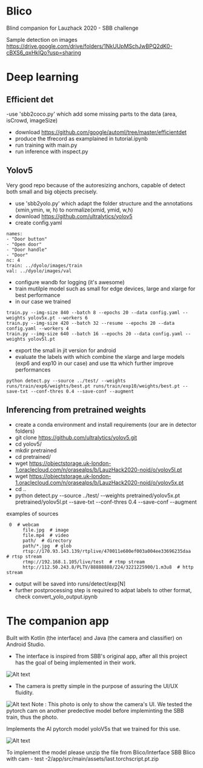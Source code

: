 # Blico
Blind companion for Lauzhack 2020 - SBB challenge

Sample detection on images
https://drive.google.com/drive/folders/1NkUUpMSchJwBPQ2dK0-cBXS6_qxHkIQo?usp=sharing

# Deep learning 

## Efficient det 
-use 'sbb2coco.py' which add some missing parts to the data (area, isCrowd, imageSize)
- download https://github.com/google/automl/tree/master/efficientdet
- produce the tfrecord as examplained in tutorial.ipynb
- run training with main.py 
 - run inference with inspect.py
 
 
 ## Yolov5
 
 Very good repo because of the autoresizing anchors, capable of detect both small and big objects precisely.
 
- use 'sbb2yolo.py' which adapt the folder structure and the annotations (xmin,ymin, w, h) to normalize(xmid, ymid, w,h)
- download https://github.com/ultralytics/yolov5
- create config.yaml
```
names:
- "Door button"
- "Open door"
- "Door handle"
- "Door"
nc: 4
train: ../dyolo/images/train
val: ../dyolo/images/val
```
- configure wandb for logging (it's awesome)
- train mutilple model such as small for edge devices, large and xlarge for best performance 
- in our case we trained
```
train.py --img-size 840 --batch 8 --epochs 20 --data config.yaml --weights yolov5x.pt --workers 6
train.py --img-size 420 --batch 32 --resume --epochs 20 --data config.yaml --workers 4
train.py --img-size 640 --batch 16 --epochs 20 --data config.yaml --weights yolov5l.pt
```
- export the small in jit version for android
- evaluate the labels with which combine the xlarge and large models (exp6 and exp10 in our case) and use tta which further improve performances
```
python detect.py --source ../test/ --weights runs/train/exp6/weights/best.pt runs/train/exp10/weights/best.pt --save-txt --conf-thres 0.4 --save-conf --augment
 ```
 
## Inferencing from pretrained weights

- create a conda environment and install requirements (our are in detector folders)
- git clone https://github.com/ultralytics/yolov5.git
- cd yolov5/
- mkdir pretrained
- cd pretrained/
- wget https://objectstorage.uk-london-1.oraclecloud.com/n/orasealps/b/LauzHack2020-noid/o/yolov5l.pt
- wget https://objectstorage.uk-london-1.oraclecloud.com/n/orasealps/b/LauzHack2020-noid/o/yolov5x.pt
- cd ..
- python detect.py --source ../test/ --weights pretrained/yolov5x.pt pretrained/yolov5l.pt --save-txt --conf-thres 0.4 --save-conf --augment

examples of sources

```
 0  # webcam
      file.jpg  # image 
      file.mp4  # video
      path/  # directory
      path/*.jpg  # glob
      rtsp://170.93.143.139/rtplive/470011e600ef003a004ee33696235daa  # rtsp stream
      rtmp://192.168.1.105/live/test  # rtmp stream
      http://112.50.243.8/PLTV/88888888/224/3221225900/1.m3u8  # http stream
```

- output will be saved into runs/detect/exp[N]
- further postprocessing step is required to adpat labels to other format, check convert_yolo_output.ipynb

# The companion app

Built with Kotlin (the interface) and Java (the camera and classifier) on Android Studio.

- The interface is inspired from SBB's original app, after all this project has the goal of being implemented in their work.

![Alt text](doc/6ce3fc45-46a5-445a-909a-6615519a606d.jpg)

- The camera is pretty simple in the purpose of assuring the UI/UX fluidity. 

![Alt text](doc/669277df-1148-4d87-b28b-d1a834641fcd.jpg)
Note : This photo is only to show the camera's UI. We tested the pytorch cam on another predective model before impleminting the SBB train, thus the photo.

Implements the AI pytorch model yoloV5s that we trained for this use.

![Alt text](doc/screen.PNG)

To implement the model please unzip the file from Blico/Interface SBB Blico with cam - test -2/app/src/main/assets/last.torchscript.pt.zip

